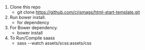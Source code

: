1. Clone this repo 
    - git clone https://github.com/crismags/html-start-template.git
2. Run bower install.
    - for dependency
2. For Bower dependency.
    - bower install
3. To Run/Compile saass
    - sass --watch assets/scss:assets/css
